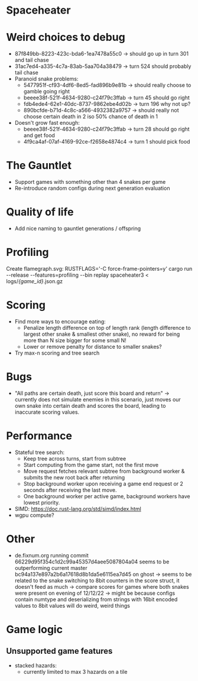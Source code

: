 # Spaceheater
# Weird choices to debug
- 87f849bb-8223-423c-bda6-1ea7478a55c0 -> should go up in turn 301 and tail chase
- 31ac7ed4-a335-4c7a-83ab-5aa704a38479 -> turn 524 should probably tail chase
- Paranoid snake problems:
  - 5477951f-cf93-4df6-8ed5-fad896b9e81b -> should really choose to gamble going right
  - beeee38f-521f-4634-9280-c24f79c3ffab -> turn 45 should go right
  - fdb4ede4-62e1-40dc-8737-9862ebe4d02b -> turn 196 why not up?
  - 890bcfde-b71d-4c8c-a566-4932382a9757 -> should really not choose certain death in 2 iso 50% chance of death in 1
- Doesn't grow fast enough:
  - beeee38f-521f-4634-9280-c24f79c3ffab -> turn 28 should go right and get food
  - 4f9ca4af-07af-4169-92ce-f2658e4874c4 -> turn 1 should pick food


# The Gauntlet
- Support games with something other than 4 snakes per game
- Re-introduce random configs during next generation evaluation

# Quality of life
- Add nice naming to gauntlet generations / offspring

# Profiling
Create flamegraph.svg:
  RUSTFLAGS='-C force-frame-pointers=y' cargo run --release --features=profiling --bin replay spaceheater3 < logs/*{game_id}*.json.gz

# Scoring
- Find more ways to encourage eating:
  - Penalize length difference on top of length rank (length difference to largest other snake & smallest other snake), no reward for being more than N size bigger for some small N!
  - Lower or remove penalty for distance to smaller snakes?
- Try max-n scoring and tree search

# Bugs
- "All paths are certain death, just score this board and return" -> currently does not simulate enemies in this scenario, just moves our own snake into certain death and scores the board, leading to inaccurate scoring values.

# Performance
- Stateful tree search:
  - Keep tree across turns, start from subtree
  - Start computing from the game start, not the first move
  - Move request fetches relevant subtree from background worker & submits the new root back after returning
  - Stop background worker upon receiving a game end request or 2 seconds after receiving the last move.
  - One background worker per active game, background workers have lowest priority. 
- SIMD: https://doc.rust-lang.org/std/simd/index.html
- wgpu compute?

# Other
- de.fixnum.org running commit 66229d95f354c1d2c99a45357d4aee5087804a04 seems to be outperforming current master bc94a137e897a2b6a17618d8b1da5e6115ea7d45 on ghost
  -> seems to be related to the snake switching to 8bit counters in the score struct, it doesn't feed as much
  -> compare scores for games where both snakes were present on evening of 12/12/22
  -> might be because configs contain numtype and deserializing from strings with 16bit encoded values to 8bit values will do weird, weird things

# Game logic
## Unsupported game features
- stacked hazards:
  - currently limited to max 3 hazards on a tile
  
